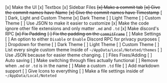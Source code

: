 [x] Make the UI
    [x] Textbox
    [x] Sidebar Files
    ~~[x] Make a commit tab~~
        ~~[x] Give the commit names have Name~~
        ~~[x] Give the commit names have Timestamp~~
    [ ] Dark, Light and Custom Theme
        [x] Dark Theme
        [ ] Light Theme
        [ ] Custom Theme
            [ ] Use JSON to make it easier to customize
[x] Make the code ignore other file extensions and only matter `.md` and `.td`
[x] Make discord's RPC
~~[x] Fix Padding~~
    ~~[ ] Fix the padding on the `commitFrame`~~
[ ] Make Settings
    [ ] An option to either `Disable` or `Enable` Discord RPC for privacy purposes
    [ ] Dropdown for theme
        [ ] Dark Theme
        [ ] Light Theme
        [ ] Custom Theme
            [ ] List every single custom theme Inside of `~/AppData/Local/Noteted/themes`
            [ ] Use JSON because for easier theme changing.
[ ] Files Fixes/Adding
    [ ] Auto saving
    [ ] Make switching through files actually functional
    [ ] Remove when `.md` or `.td` is in the name
    [ ] Make a custom `.td` file
    [ ] Add markdown support
[ ] Give Icons to everything
[ ] Make a file settings inside of `~/AppData/Local/Noteted`